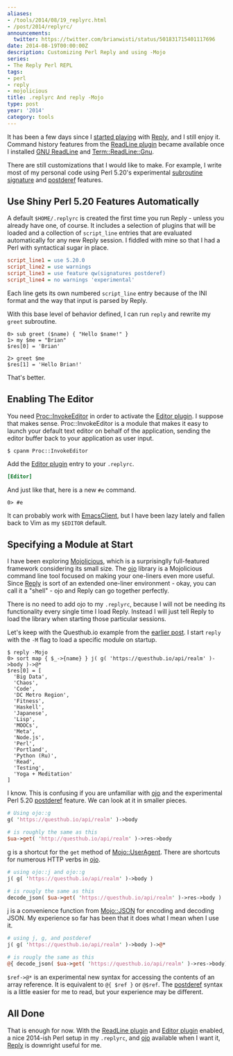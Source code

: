 ```yaml
---
aliases:
- /tools/2014/08/19_replyrc.html
- /post/2014/replyrc/
announcements:
  twitter: https://twitter.com/brianwisti/status/501831715401117696
date: 2014-08-19T00:00:00Z
description: Customizing Perl Reply and using -Mojo
series:
- The Reply Perl REPL
tags:
- perl
- reply
- mojolicious
title: .replyrc And reply -Mojo
type: post
year: '2014'
category: tools
---
```

[started playing]: /post/2014/perl-reply-repl/
[Reply]: https://metacpan.org/pod/Reply
[GNU ReadLine]: http://cnswww.cns.cwru.edu/php/chet/readline/rltop.html
[ReadLine plugin]: https://metacpan.org/pod/Reply::Plugin::ReadLine
[Term::ReadLine::Gnu]: https://metacpan.org/pod/Term::ReadLine::Gnu

It has been a few days since I [started playing][] with [Reply][], and
I still enjoy it. Command history features from the
[ReadLine plugin][] became available once I installed [GNU ReadLine][]
and [Term::ReadLine::Gnu][].
<!-- TEASER_END -->

[subroutine signature]: http://perldoc.perl.org/perldelta.html#Experimental-Subroutine-signatures
[postderef]: http://perldoc.perl.org/perldelta.html#Experimental-Postfix-Dereferencing

There are still customizations that I would like to make. For
example, I write most of my personal code using Perl 5.20's experimental
[subroutine signature][] and [postderef][] features.

## Use Shiny Perl 5.20 Features Automatically

A default `$HOME/.replyrc` is created the first time you run
Reply - unless you already have one, of course. It includes a
selection of plugins that will be loaded and a collection of
`script_line` entries that are evaluated automatically for any new
Reply session. I fiddled with mine so that I had a Perl with
syntactical sugar in place.

``` ini
script_line1 = use 5.20.0
script_line2 = use warnings
script_line3 = use feature qw(signatures postderef)
script_line4 = no warnings 'experimental'
```

Each line gets its own numbered `script_line` entry because of the INI
format and the way that input is parsed by Reply.

With this base level of behavior defined, I can run `reply` and
rewrite my `greet` subroutine.

``` text
0> sub greet ($name) { "Hello $name!" }
1> my $me = "Brian"
$res[0] = 'Brian'

2> greet $me
$res[1] = 'Hello Brian!'
```

That's better.

## Enabling The Editor

[Proc::InvokeEditor]: https://metacpan.org/pod/Proc::InvokeEditor
[Editor plugin]: https://metacpan.org/pod/Reply::Plugin::Editor

You need [Proc::InvokeEditor][] in order to activate the
[Editor plugin][]. I suppose that makes sense. Proc::InvokeEditor is a
module that makes it easy to launch your default text editor on behalf
of the application, sending the editor buffer back to your application
as user input.

``` console
$ cpanm Proc::InvokeEditor
```

Add the [Editor plugin][] entry to your `.replyrc`.

``` ini
[Editor]
```

And just like that, here is a new `#e` command.

``` text
0> #e
``` 

[EmacsClient]: /post/2014/start-using-emacsclient/

It can probably work with [EmacsClient][], but I have been lazy lately
and fallen back to Vim as my `$EDITOR` default.

## Specifying a Module at Start

[Mojolicious]: http://mojolicio.us/
[ojo]: http://mojolicio.us/perldoc/ojo

I have been exploring [Mojolicious][], which is a surprisinglly
full-featured framework considering its small size. The [ojo][]
library is a Mojolicious command line tool focused on making your
one-liners even more useful. Since [Reply][] is sort of an
extended one-liner environment - okay, you can call it a "shell" -
ojo and Reply can go together perfectly.

There is no need to add ojo to my `.replyrc`, because I will not be
needing its functionality every single time I load Reply. Instead I
will just tell Reply to load the library when starting those
particular sessions.

[earlier post]: /post/2014/perl-reply-repl/

Let's keep with the Questhub.io example from the [earlier post][].
I start `reply` with the `-M` flag to load a specific module on startup.

``` text
$ reply -Mojo
0> sort map { $_->{name} } j( g( 'https://questhub.io/api/realm' )->body )->@*
$res[0] = [
  'Big Data',
  'Chaos',
  'Code',
  'DC Metro Region',
  'Fitness',
  'Haskell',
  'Japanese',
  'Lisp',
  'MOOCs',
  'Meta',
  'Node.js',
  'Perl',
  'Portland',
  'Python (Ru)',
  'Read',
  'Testing',
  'Yoga + Meditation'
]
```

I know. This is confusing if you are unfamiliar with
[ojo][] and the experimental Perl 5.20 [postderef][] feature. We can
look at it in smaller pieces.

``` perl
# Using ojo::g
g( 'https://questhub.io/api/realm' )->body

# is roughly the same as this
$ua->get( 'http://questhub.io/api/realm' )->res->body
```

[g]: http://mojolicio.us/perldoc/ojo#g
[Mojo::UserAgent]: http://mojolicio.us/perldoc/Mojo/UserAgent

[g][] is a shortcut for the `get` method of [Mojo::UserAgent][]. There
are shortcuts for numerous HTTP verbs in [ojo][].

``` perl
# using ojo::j and ojo::g
j( g( 'https://questhub.io/api/realm' )->body )

# is rougly the same as this
decode_json( $ua->get( 'https://questhub.io/api/realm' )->res->body )
```

[j]: http://mojolicio.us/perldoc/ojo#j
[Mojo::JSON]: http://mojolicio.us/perldoc/Mojo/JSON#j

[j][] is a convenience function from [Mojo::JSON][] for encoding and
decoding JSON. My experience so far has been that it does what I mean
when I use it.

``` perl
# using j, g, and postderef
j( g( 'https://questhub.io/api/realm' )->body )->@*

# is rougly the same as this
@{ decode_json( $ua->get( 'https://questhub.io/api/realm' )->res->body) }
```

`$ref->@*` is an experimental new syntax for accessing the contents of
an array reference. It is equivalent to `@{ $ref }` or `@$ref`. The
[postderef][] syntax is a little easier for me to read, but your
experience may be different.

## All Done

That is enough for now. With the [ReadLine plugin][] and
[Editor plugin][] enabled, a nice 2014-ish Perl setup in my `.replyrc`,
and [ojo][] available when I want it, [Reply][] is downright useful
for me.

